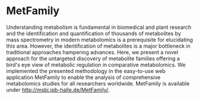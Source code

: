 # MetFamily
Understanding metabolism is fundamental in biomedical and plant research and the identification and quantification of thousands of metabolites by mass spectrometry in modern metabolomics is a prerequisite for elucidating this area. However, the identification of metabolites is a major bottleneck in traditional approaches hampering advances. Here, we present a novel approach for the untargeted discovery of metabolite families offering a bird's eye view of metabolic regulation in comparative metabolomics. We implemented the presented methodology in the easy-to-use web application MetFamily to enable the analysis of comprehensive metabolomics studies for all researchers worldwide.  MetFamily is available under http://msbi.ipb-halle.de/MetFamily/.
